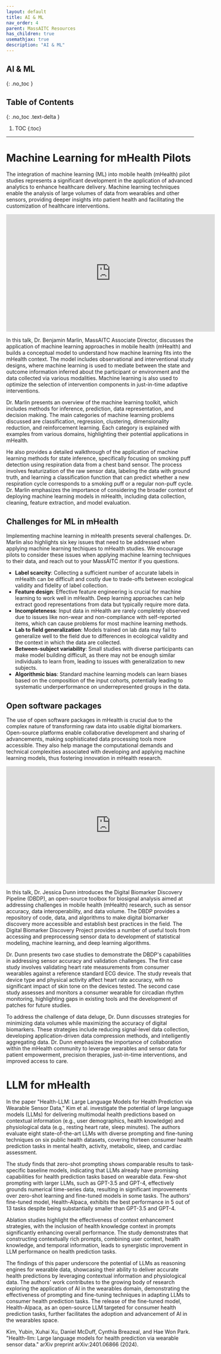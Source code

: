 ```yaml
---
layout: default
title: AI & ML
nav_order: 4
parent: MassAITC Resources
has_children: true
usemathjax: true
description: "AI & ML"
---
```

## AI & ML
{: .no_toc }

## Table of Contents
{: .no_toc .text-delta }

1. TOC
{:toc}
---

# Machine Learning for mHealth Pilots 

The integration of machine learning (ML) into mobile health (mHealth) pilot studies represents a significant development in the application of advanced analytics to enhance healthcare delivery. Machine learning techniques enable the analysis of large volumes of data from wearables and other sensors, providing deeper insights into patient health and facilitating the customization of healthcare interventions.

<iframe width="560" height="315" src="https://www.youtube.com/embed/OCadQgthWjc?si=Zs_9qvr6NHcOSXvZ" title="YouTube video player" frameborder="0" allow="accelerometer; autoplay; clipboard-write; encrypted-media; gyroscope; picture-in-picture; web-share" referrerpolicy="strict-origin-when-cross-origin" allowfullscreen></iframe>

In this talk, Dr. Benjamin Marlin, MassAITC Associate Director, discusses the application of machine learning approaches in mobile health (mHealth) and builds a conceptual model to understand how machine learning fits into the mHealth context. The model includes observational and interventional study designs, where machine learning is used to mediate between the state and outcome information inferred about the participant or environment and the data collected via various modalities. Machine learning is also used to optimize the selection of intervention components in just-in-time adaptive interventions.

Dr. Marlin presents an overview of the machine learning toolkit, which includes methods for inference, prediction, data representation, and decision making. The main categories of machine learning problems discussed are classification, regression, clustering, dimensionality reduction, and reinforcement learning. Each category is explained with examples from various domains, highlighting their potential applications in mHealth.

He also provides a detailed walkthrough of the application of machine learning methods for state inference, specifically focusing on smoking puff detection using respiration data from a chest band sensor. The process involves featurization of the raw sensor data, labeling the data with ground truth, and learning a classification function that can predict whether a new respiration cycle corresponds to a smoking puff or a regular non-puff cycle. Dr. Marlin emphasizes the importance of considering the broader context of deploying machine learning models in mHealth, including data collection, cleaning, feature extraction, and model evaluation.

## Challenges for ML in mHealth

Implementing machine learning in mHealth presents several challenges. Dr. Marlin also highlights six key issues that need to be addressed when applying machine learning techiques to mHealth studies. We encourage pilots to consider these issues when applying machine learning techniques to their data, and reach out to your MassAITC mentor if you questions.

* **Label scarcity**: Collecting a sufficient number of accurate labels in mHealth can be difficult and costly due to trade-offs between ecological validity and fidelity of label collection.
* **Feature design**: Effective feature engineering is crucial for machine learning to work well in mHealth. Deep learning approaches can help extract good representations from data but typically require more data.
* **Incompleteness**: Input data in mHealth are rarely completely observed due to issues like non-wear and non-compliance with self-reported items, which can cause problems for most machine learning methods.
* **Lab to field generalization**: Models trained on lab data may fail to generalize well to the field due to differences in ecological validity and the context in which the data are collected.
* **Between-subject variability**: Small studies with diverse participants can make model building difficult, as there may not be enough similar individuals to learn from, leading to issues with generalization to new subjects.
* **Algorithmic bias**: Standard machine learning models can learn biases based on the composition of the input cohorts, potentially leading to systematic underperformance on underrepresented groups in the data.

## Open software packages

The use of open software packages in mHealth is crucial due to the complex nature of transforming raw data into usable digital biomarkers. Open-source platforms enable collaborative development and sharing of advancements, making sophisticated data processing tools more accessible. They also help manage the computational demands and technical complexities associated with developing and applying machine learning models, thus fostering innovation in mHealth research.

<iframe width="560" height="315" src="https://www.youtube.com/embed/8m5llOl39z4?si=3EQi-T7veB9adbvx" title="YouTube video player" frameborder="0" allow="accelerometer; autoplay; clipboard-write; encrypted-media; gyroscope; picture-in-picture; web-share" referrerpolicy="strict-origin-when-cross-origin" allowfullscreen></iframe>

In this talk, Dr. Jessica Dunn introduces the Digital Biomarker Discovery Pipeline (DBDP), an open-source toolbox for biosignal analysis aimed at addressing challenges in mobile health (mHealth) research, such as sensor accuracy, data interoperability, and data volume. The DBDP provides a repository of code, data, and algorithms to make digital biomarker discovery more accessible and establish best practices in the field. The Digital Biomarker Discovery Project provides a number of useful tools from accessing and preprocessing sensor data to development of statistical modeling, machine learning, and deep learning algorithms.

Dr. Dunn presents two case studies to demonstrate the DBDP's capabilities in addressing sensor accuracy and validation challenges. The first case study involves validating heart rate measurements from consumer wearables against a reference standard ECG device. The study reveals that device type and physical activity affect heart rate accuracy, with no significant impact of skin tone on the devices tested. The second case study assesses and monitors a consumer wearable for circadian rhythm monitoring, highlighting gaps in existing tools and the development of patches for future studies.

To address the challenge of data deluge, Dr. Dunn discusses strategies for minimizing data volumes while maximizing the accuracy of digital biomarkers. These strategies include reducing signal-level data collection, developing application-driven data compression methods, and intelligently aggregating data. Dr. Dunn emphasizes the importance of collaboration within the mHealth community to leverage wearables and sensor data for patient empowerment, precision therapies, just-in-time interventions, and improved access to care.

# LLM for mHealth

In the paper "Health-LLM: Large Language Models for Health Prediction via Wearable Sensor Data," Kim et al. investigate the potential of large language models (LLMs) for delivering multimodal health predictions based on contextual information (e.g., user demographics, health knowledge) and physiological data (e.g., resting heart rate, sleep minutes). The authors evaluate eight state-of-the-art LLMs with diverse prompting and fine-tuning techniques on six public health datasets, covering thirteen consumer health prediction tasks in mental health, activity, metabolic, sleep, and cardiac assessment.

The study finds that zero-shot prompting shows comparable results to task-specific baseline models, indicating that LLMs already have promising capabilities for health prediction tasks based on wearable data. Few-shot prompting with larger LLMs, such as GPT-3.5 and GPT-4, effectively grounds numerical time-series data, resulting in significant improvements over zero-shot learning and fine-tuned models in some tasks. The authors' fine-tuned model, Health-Alpaca, exhibits the best performance in 5 out of 13 tasks despite being substantially smaller than GPT-3.5 and GPT-4.

Ablation studies highlight the effectiveness of context enhancement strategies, with the inclusion of health knowledge context in prompts significantly enhancing overall performance. The study demonstrates that constructing contextually rich prompts, combining user context, health knowledge, and temporal information, leads to synergistic improvement in LLM performance on health prediction tasks.

The findings of this paper underscore the potential of LLMs as reasoning engines for wearable data, showcasing their ability to deliver accurate health predictions by leveraging contextual information and physiological data. The authors' work contributes to the growing body of research exploring the application of AI in the wearables domain, demonstrating the effectiveness of prompting and fine-tuning techniques in adapting LLMs to consumer health prediction tasks. The release of the fine-tuned model, Health-Alpaca, as an open-source LLM targeted for consumer health prediction tasks, further facilitates the adoption and advancement of AI in the wearables space.

Kim, Yubin, Xuhai Xu, Daniel McDuff, Cynthia Breazeal, and Hae Won Park. "Health-llm: Large language models for health prediction via wearable sensor data." arXiv preprint arXiv:2401.06866 (2024).


